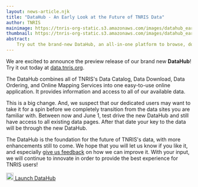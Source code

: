 ```yaml
---
layout: news-article.njk
title: "DataHub - An Early Look at the Future of TNRIS Data"
author: TNRIS
mainimage: https://tnris-org-static.s3.amazonaws.com/images/datahub_earlyrelease.jpg
thumbnail: https://tnris-org-static.s3.amazonaws.com/images/datahub_earlyrelease_th.jpg
abstract:
    Try out the brand-new DataHub, an all-in-one platform to browse, download, order all of our data.
---
```




<p class="lead">We are excited to announce the preview release of our brand new <strong>DataHub</strong>! Try it out today at <a href="https://data.tnris.org">data.tnris.org</a>.</p>

The DataHub combines all of TNRIS's Data Catalog, Data Download, Data Ordering, and Online Mapping Services into one easy-to-use online application. It provides information and access to all of our available data.

This is a big change. And, we suspect that our dedicated users may want to take it for a spin before we completely transition from the data sites you are familiar with. Between now and June 1, test drive the new DataHub and still have access to all existing data pages. After that date your key to the data will be through the new DataHub.

The DataHub is the foundation for the future of TNRIS's data, with more enhancements still to come.  We hope that you will let us know if you like it, and especially <a href="/contact">give us feedback</a> on how we can improve it. With your input, we will continue to innovate in order to provide the best experience for TNRIS users!

<a href="https://data.tnris.org" class="btn btn-lg btn-tnris center-block" style="width: 50%;"> <img style="width: 20px; margin-bottom: 0 !important;" src="https://tnris-org-static.s3.amazonaws.com/images/baseline_view_comfy_white_36dp.png"> Launch DataHub</a>
